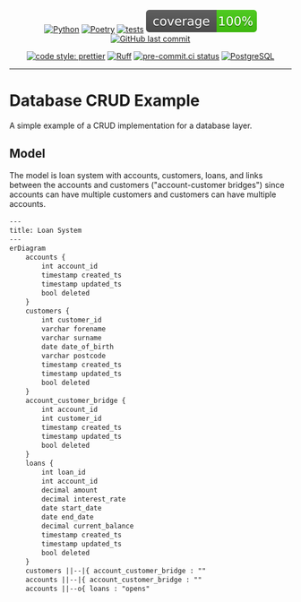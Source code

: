 <div align="center">

[![Python](https://img.shields.io/badge/Python-3.11+-blue.svg)](https://www.python.org/downloads/release/python-3110/)
[![Poetry](https://img.shields.io/endpoint?url=https://python-poetry.org/badge/v0.json)](https://python-poetry.org/)
[![tests](https://github.com/Bilbottom/database-crud-example/actions/workflows/tests.yaml/badge.svg)](https://github.com/Bilbottom/database-crud-example/actions/workflows/tests.yaml)
[![coverage](coverage.svg)](https://github.com/dbrgn/coverage-badge)
[![GitHub last commit](https://img.shields.io/github/last-commit/Bilbottom/database-crud-example)](https://shields.io/badges/git-hub-last-commit)

[![code style: prettier](https://img.shields.io/badge/code_style-prettier-ff69b4.svg?style=flat-square)](https://github.com/prettier/prettier)
[![Ruff](https://img.shields.io/endpoint?url=https://raw.githubusercontent.com/astral-sh/ruff/main/assets/badge/v2.json)](https://github.com/astral-sh/ruff)
[![pre-commit.ci status](https://results.pre-commit.ci/badge/github/Bilbottom/database-crud-example/main.svg)](https://results.pre-commit.ci/latest/github/Bilbottom/database-crud-example/main)
[![PostgreSQL](https://img.shields.io/badge/PostgreSQL-17.2-teal.svg)](https://www.postgresql.org/download/)

</div>

---

# Database CRUD Example

A simple example of a CRUD implementation for a database layer.

## Model

The model is loan system with accounts, customers, loans, and links between the accounts and customers ("account-customer bridges") since accounts can have multiple customers and customers can have multiple accounts.

```mermaid
---
title: Loan System
---
erDiagram
    accounts {
        int account_id
        timestamp created_ts
        timestamp updated_ts
        bool deleted
    }
    customers {
        int customer_id
        varchar forename
        varchar surname
        date date_of_birth
        varchar postcode
        timestamp created_ts
        timestamp updated_ts
        bool deleted
    }
    account_customer_bridge {
        int account_id
        int customer_id
        timestamp created_ts
        timestamp updated_ts
        bool deleted
    }
    loans {
        int loan_id
        int account_id
        decimal amount
        decimal interest_rate
        date start_date
        date end_date
        decimal current_balance
        timestamp created_ts
        timestamp updated_ts
        bool deleted
    }
    customers ||--|{ account_customer_bridge : ""
    accounts ||--|{ account_customer_bridge : ""
    accounts ||--o{ loans : "opens"
```

